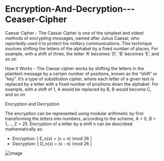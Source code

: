 # Encryption-And-Decryption---Ceaser-Cipher


Caesar Cipher - 
The Caesar Cipher is one of the simplest and oldest methods of encrypting messages, named after Julius Caesar, who reportedly used it to protect his military communications. This technique involves shifting the letters of the alphabet by a fixed number of places. For example, with a shift of three, the letter ‘A’ becomes ‘D’, ‘B’ becomes ‘E’, and so on

How It Works - 
The Caesar cipher works by shifting the letters in the plaintext message by a certain number of positions, known as the “shift” or “key”. It’s a type of substitution cipher, where each letter of a given text is replaced by a letter with a fixed number of positions down the alphabet. For example, with a shift of 1, A would be replaced by B, B would become C, and so on


Encryption and Decryption

The encryption can be represented using modular arithmetic by first transforming the letters into numbers, according to the scheme, A = 0, B = 1,…, Z = 25. Encryption of a letter by a shift n can be described mathematically as:

 - Encryption: [ E_n(x) = (x + n) \mod 26 ]
 - Decryption: [ D_n(x) = (x - n) \mod 26 ]


![image](https://github.com/user-attachments/assets/5ed789a2-9454-4bf8-8a2f-67726091adee)

